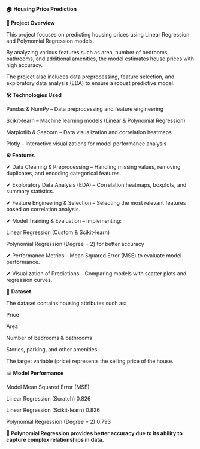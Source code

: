 **🏠 Housing Price Prediction**

**📌 Project Overview**

This project focuses on predicting housing prices using Linear Regression and Polynomial Regression models. 

By analyzing various features such as area, number of bedrooms, bathrooms, and additional amenities, the model estimates house prices with high accuracy.

The project also includes data preprocessing, feature selection, and exploratory data analysis (EDA) to ensure a robust predictive model.

**🛠️ Technologies Used**

Pandas & NumPy – Data preprocessing and feature engineering

Scikit-learn – Machine learning models (Linear & Polynomial Regression)

Matplotlib & Seaborn – Data visualization and correlation heatmaps

Plotly – Interactive visualizations for model performance analysis

**⚙️ Features**

✔ Data Cleaning & Preprocessing – Handling missing values, removing duplicates, and encoding categorical features.

✔ Exploratory Data Analysis (EDA) – Correlation heatmaps, boxplots, and summary statistics.

✔ Feature Engineering & Selection – Selecting the most relevant features based on correlation analysis.

✔ Model Training & Evaluation – Implementing:

Linear Regression (Custom & Scikit-learn)

Polynomial Regression (Degree = 2) for better accuracy

✔ Performance Metrics – Mean Squared Error (MSE) to evaluate model performance.

✔ Visualization of Predictions – Comparing models with scatter plots and regression curves.

📂 **Dataset**

The dataset contains housing attributes such as:

Price

Area

Number of bedrooms & bathrooms

Stories, parking, and other amenities

The target variable (price) represents the selling price of the house.

📊 **Model Performance**

Model	Mean Squared Error (MSE)

Linear Regression (Scratch)	0.826

Linear Regression (Scikit-learn)	0.826

Polynomial Regression (Degree = 2)	0.793

**🔹 Polynomial Regression provides better accuracy due to its ability to capture complex relationships in data.**
